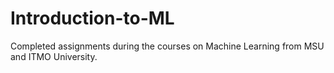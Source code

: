 # Introduction-to-ML
Completed assignments during the courses on Machine Learning from MSU and ITMO University.
